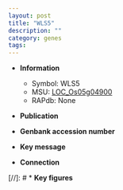 ```yaml
---
layout: post
title: "WLS5"
description: ""
category: genes
tags: 
---
```


* **Information**  
    + Symbol: WLS5  
    + MSU: [LOC_Os05g04900](http://rice.uga.edu/cgi-bin/ORF_infopage.cgi?orf=LOC_Os05g04900)  
    + RAPdb: None  

* **Publication**  

* **Genbank accession number**  

* **Key message**  

* **Connection**  

[//]: # * **Key figures**  


